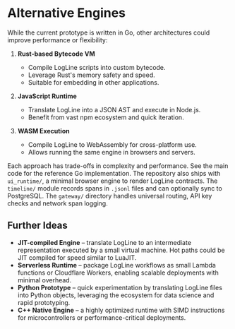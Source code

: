 # Alternative Engines

While the current prototype is written in Go, other architectures could improve performance or flexibility:

1. **Rust-based Bytecode VM**
   - Compile LogLine scripts into custom bytecode.
   - Leverage Rust's memory safety and speed.
   - Suitable for embedding in other applications.

2. **JavaScript Runtime**
   - Translate LogLine into a JSON AST and execute in Node.js.
   - Benefit from vast npm ecosystem and quick iteration.

3. **WASM Execution**
   - Compile LogLine to WebAssembly for cross-platform use.
   - Allows running the same engine in browsers and servers.

Each approach has trade-offs in complexity and performance. See the main code for the reference Go implementation.
The repository also ships with `ui_runtime/`, a minimal browser engine to render LogLine contracts.
The `timeline/` module records spans in `.jsonl` files and can optionally sync to PostgreSQL.
The `gateway/` directory handles universal routing, API key checks and network span logging.


## Further Ideas

- **JIT-compiled Engine** – translate LogLine to an intermediate representation executed by a small virtual machine. Hot paths could be JIT compiled for speed similar to LuaJIT.
- **Serverless Runtime** – package LogLine workflows as small Lambda functions or Cloudflare Workers, enabling scalable deployments with minimal overhead.
- **Python Prototype** – quick experimentation by translating LogLine files into Python objects, leveraging the ecosystem for data science and rapid prototyping.
- **C++ Native Engine** – a highly optimized runtime with SIMD instructions for microcontrollers or performance-critical deployments.
